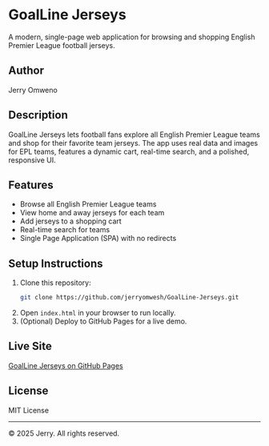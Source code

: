 # GoalLine Jerseys

A modern, single-page web application for browsing and shopping English Premier League football jerseys.

## Author
Jerry Omweno

## Description
GoalLine Jerseys lets football fans explore all English Premier League teams and shop for their favorite team jerseys. The app uses real data and images for EPL teams, features a dynamic cart, real-time search, and a polished, responsive UI.

## Features
- Browse all English Premier League teams
- View home and away jerseys for each team
- Add jerseys to a shopping cart
- Real-time search for teams
- Single Page Application (SPA) with no redirects

## Setup Instructions
1. Clone this repository:
   ```bash
   git clone https://github.com/jerryomwesh/GoalLine-Jerseys.git
   ```
2. Open `index.html` in your browser to run locally.
3. (Optional) Deploy to GitHub Pages for a live demo.

## Live Site
[GoalLine Jerseys on GitHub Pages](https://jerryomwesh.github.io/GoalLine-Jerseys/)

## License
MIT License

---
© 2025 Jerry. All rights reserved.


